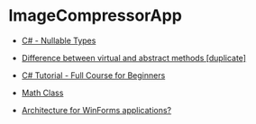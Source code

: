 # ImageCompressorApp

- [C# - Nullable Types](https://www.tutorialsteacher.com/csharp/csharp-nullable-types)

- [Difference between virtual and abstract methods [duplicate]](https://stackoverflow.com/questions/14728761/difference-between-virtual-and-abstract-methods)

- [C# Tutorial - Full Course for Beginners](https://www.youtube.com/watch?v=GhQdlIFylQ8)

- [Math Class](https://docs.microsoft.com/en-us/dotnet/api/system.math?view=net-5.0)

- [Architecture for WinForms applications?](https://stackoverflow.com/questions/1324603/architecture-for-winforms-applications/1325657)
